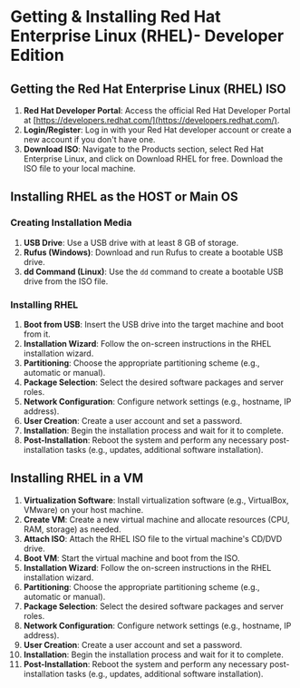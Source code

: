# Getting & Installing Red Hat Enterprise Linux (RHEL)- Developer Edition

## Getting the Red Hat Enterprise Linux (RHEL) ISO

1. **Red Hat Developer Portal**: Access the official Red Hat Developer Portal at [https://developers.redhat.com/](https://developers.redhat.com/).
2. **Login/Register**: Log in with your Red Hat developer account or create a new account if you don't have one.
3. **Download ISO**: Navigate to the Products section, select Red Hat Enterprise Linux, and click on Download RHEL for free. Download the ISO file to your local machine.

## Installing RHEL as the HOST or Main OS

### Creating Installation Media

1. **USB Drive**: Use a USB drive with at least 8 GB of storage.
2. **Rufus (Windows)**: Download and run Rufus to create a bootable USB drive.
3. **dd Command (Linux)**: Use the `dd` command to create a bootable USB drive from the ISO file.

### Installing RHEL

1. **Boot from USB**: Insert the USB drive into the target machine and boot from it.
2. **Installation Wizard**: Follow the on-screen instructions in the RHEL installation wizard.
3. **Partitioning**: Choose the appropriate partitioning scheme (e.g., automatic or manual).
4. **Package Selection**: Select the desired software packages and server roles.
5. **Network Configuration**: Configure network settings (e.g., hostname, IP address).
6. **User Creation**: Create a user account and set a password.
7. **Installation**: Begin the installation process and wait for it to complete.
8. **Post-Installation**: Reboot the system and perform any necessary post-installation tasks (e.g., updates, additional software installation).

## Installing RHEL in a VM

1. **Virtualization Software**: Install virtualization software (e.g., VirtualBox, VMware) on your host machine.
2. **Create VM**: Create a new virtual machine and allocate resources (CPU, RAM, storage) as needed.
3. **Attach ISO**: Attach the RHEL ISO file to the virtual machine's CD/DVD drive.
4. **Boot VM**: Start the virtual machine and boot from the ISO.
5. **Installation Wizard**: Follow the on-screen instructions in the RHEL installation wizard.
6. **Partitioning**: Choose the appropriate partitioning scheme (e.g., automatic or manual).
7. **Package Selection**: Select the desired software packages and server roles.
8. **Network Configuration**: Configure network settings (e.g., hostname, IP address).
9. **User Creation**: Create a user account and set a password.
10. **Installation**: Begin the installation process and wait for it to complete.
11. **Post-Installation**: Reboot the system and perform any necessary post-installation tasks (e.g., updates, additional software installation).
